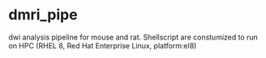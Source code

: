 # dmri_pipe
dwi analysis pipeline for mouse and rat. 
Shellscript are constumized to run on HPC (RHEL 8, Red Hat Enterprise Linux, platform:el8)

